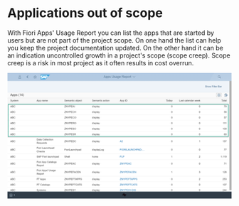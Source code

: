 # Applications out of scope

With Fiori Apps' Usage Report you can list the apps that are started by users but are not part of the project scope. On one hand the list can help you keep the project documentation updated. On the other hand it can be an indication uncontrolled growth in a project's scope (scope creep). Scope creep is a risk in most project as it often results in cost overrun. 

[![](res/out-of-scope.png)](res/out-of-scope.png)